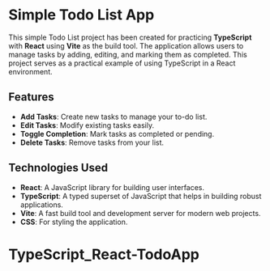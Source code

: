 # Simple Todo List App

This simple Todo List project has been created for practicing **TypeScript** with **React** using **Vite** as the build tool. The application allows users to manage tasks by adding, editing, and marking them as completed. This project serves as a practical example of using TypeScript in a React environment.

## Features

- **Add Tasks**: Create new tasks to manage your to-do list.
- **Edit Tasks**: Modify existing tasks easily.
- **Toggle Completion**: Mark tasks as completed or pending.
- **Delete Tasks**: Remove tasks from your list.

## Technologies Used

- **React**: A JavaScript library for building user interfaces.
- **TypeScript**: A typed superset of JavaScript that helps in building robust applications.
- **Vite**: A fast build tool and development server for modern web projects.
- **CSS**: For styling the application.
# TypeScript_React-TodoApp

